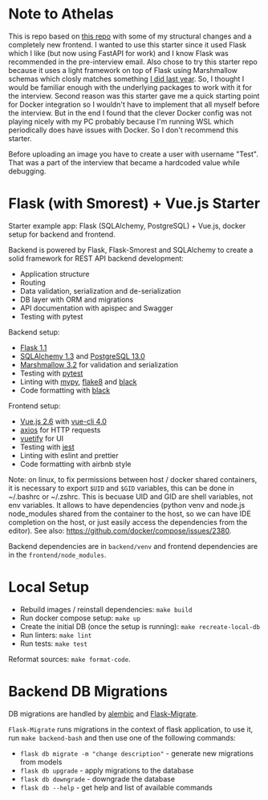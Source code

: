 # Note to Athelas

This is repo based on [this repo](https://github.com/serebrov/flask-vue-starter) with some of my structural changes and a completely new frontend. I wanted to use this starter since it used Flask which I like (but now using FastAPI for work) and I know Flask was recommended in the pre-interview email. Also chose to try this starter repo because it uses a light framework on top of Flask using Marshmallow schemas which closly matches something [I did last year](https://github.com/michaeltoohig/flask-webargs-marshmallow-schemas). So, I thought I would be familiar enough with the underlying packages to work with it for the interview. Second reason was this starter gave me a quick starting point for Docker integration so I wouldn't have to implement that all myself before the interview. But in the end I found that the clever Docker config was not playing nicely with my PC probably because I'm running WSL which periodically does have issues with Docker. So I don't recommend this starter.

Before uploading an image you have to create a user with username "Test". That was a part of the interview that became a hardcoded value while debugging.

# Flask (with Smorest) + Vue.js Starter

Starter example app: Flask (SQLAlchemy, PostgreSQL) + Vue.js, docker setup for backend and frontend.

Backend is powered by Flask, Flask-Smorest and SQLAlchemy to create a solid framework for REST API backend development:

- Application structure
- Routing
- Data validation, serialization and de-serialization
- DB layer with ORM and migrations
- API documentation with apispec and Swagger
- Testing with pytest

Backend setup:

- [Flask 1.1](http://flask.pocoo.org/)
- [SQLAlchemy 1.3](https://www.sqlalchemy.org/) and [PostgreSQL 13.0](https://www.postgresql.org/)
- [Marshmallow 3.2](https://marshmallow.readthedocs.io/) for validation and serialization
- Testing with [pytest](https://docs.pytest.org/en/latest/)
- Linting with [mypy](http://mypy-lang.org/), [flake8](http://flake8.pycqa.org/en/latest/) and [black](https://github.com/ambv/black)
- Code formatting with [black](https://github.com/ambv/black)

Frontend setup:

- [Vue.js 2.6](https://vuejs.org/) with [vue-cli 4.0](https://cli.vuejs.org/)
- [axios](https://github.com/axios/axios) for HTTP requests
- [vuetify](https://vuetifyjs.com) for UI
- Testing with [jest](https://jestjs.io/)
- Linting with eslint and prettier
- Code formatting with airbnb style

Note: on linux, to fix permissions between host / docker shared containers, it is necessary to export `$UID` and `$GID` variables, this can be done in ~/.bashrc or ~/.zshrc.
This is becuase UID and GID are shell variables, not env variables.
It allows to have dependencies (python venv and node.js node_modules shared from the container to the host, so we can have IDE completion on the host, or just easily access the dependencies from the editor).
See also: https://github.com/docker/compose/issues/2380.

Backend dependencies are in `backend/venv` and frontend dependencies are in the `frontend/node_modules`.

# Local Setup

- Rebuild images / reinstall dependencies: `make build`
- Run docker compose setup: `make up`
- Create the initial DB (once the setup is running): `make recreate-local-db`
- Run linters: `make lint`
- Run tests: `make test`

Reformat sources: `make format-code`.

# Backend DB Migrations

DB migrations are handled by [alembic](https://alembic.sqlalchemy.org/en/latest/autogenerate.html) and [Flask-Migrate](https://flask-migrate.readthedocs.io/en/latest/).

`Flask-Migrate` runs migrations in the context of flask application, to use it, run `make backend-bash` and then use one of the following commands:

- `flask db migrate -m "change description"` - generate new migrations from models
- `flask db upgrade` - apply migrations to the database
- `flask db downgrade` - downgrade the database
- `flask db --help` - get help and list of available commands
